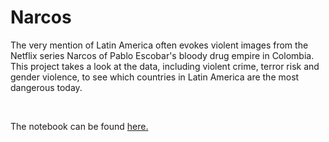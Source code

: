 # Narcos

The very mention of Latin America often evokes violent images from the Netflix series Narcos of Pablo Escobar's bloody drug empire in Colombia. This project takes a look at the data, including violent crime, terror risk and gender violence, to see which countries in Latin America are the most dangerous today.

<br/>

The notebook can be found [here.](Narcos.ipynb)

